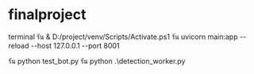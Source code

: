 # finalproject

terminal
รัน & D:/project/venv/Scripts/Activate.ps1
รัน uvicorn main:app --reload --host 127.0.0.1 --port 8001

รัน python test_bot.py
รัน python .\detection_worker.py
